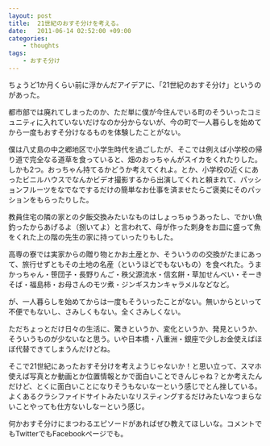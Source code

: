 ```yaml
---
layout: post
title:  21世紀のおすそ分けを考える。
date:   2011-06-14 02:52:00 +09:00
categories:
    - thoughts
tags:
    - おすそ分け
---
```


ちょうど1か月くらい前に浮かんだアイデアに、「21世紀のおすそ分け」というのがあった。

都市部では廃れてしまったのか、ただ単に僕が今住んでいる町のそういったコミュニティに入れていないだけなのか分からないが、今の町で一人暮らしを始めてから一度もおすそ分けなるものを体験したことがない。

僕は八丈島の中之郷地区で小学生時代を過ごしたが、そこでは例えば小学校の帰り道で完全なる道草を食っていると、畑のおっちゃんがスイカをくれたりした。しかも2つ。おっちゃん持てるかどうか考えてくれよ。とか、小学校の近くにあったビニルハウスでなんかビデオ撮影するから出演してくれと頼まれて、パッションフルーツをなでなでするだけの簡単なお仕事を済ませたらご褒美にそのパッションをもらったりした。

教員住宅の隣の家との夕飯交換みたいなものはしょっちゅうあったし、でかい魚釣ったからあげるよ（捌いてよ）と言われて、母が作った刺身をお皿に盛って魚をくれた上の階の先生の家に持っていったりもした。

高専の寮では実家からの贈り物とかお土産とか、そういうのの交換がたまにあって、旅行せずともその土地の名産（というほどでもないもの）を食べれた。うまかっちゃん・笹団子・長野りんご・秩父源流水・信玄餅・草加せんべい・そーきそば・福島柿・お母さんのモツ煮・ジンギスカンキャラメルなどなど。

が、一人暮らしを始めてからは一度もそういったことがない。無いからといって不便でもないし、さみしくもない。全くさみしくない。

ただちょっとだけ日々の生活に、驚きというか、変化というか、発見というか、そういうものが少ないなと思う。いや日本橋・八重洲・銀座で少しお金使えばほぼ代替できてしまうんだけどね。

そこで21世紀にあったおすそ分けを考えようじゃないか！と思い立って、スマホ使えば写真とか動画とか位置情報とかで面白いことできんじゃね？とか考えたんだけど、とくに面白いことになりそうもないなーという感じでとん挫している。よくあるクラシファイドサイトみたいなリスティングするだけみたいなつまらないことやっても仕方ないしなーという感じ。

何かおすそ分けにまつわるエピソードがあればぜひ教えてほしいな。コメントでもTwitterでもFacebookページでも。
